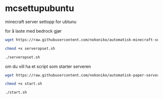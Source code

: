 # mcsettupubuntu
minecraft server settopp for ubtunu

for å laste med bedrock gjør

  ```bash
  wget https://raw.githubusercontent.com/nokoniko/automatisk-minecraft-server-ubuntu/refs/heads/main/serveropset.sh
  ```
  ```bash
  chmod +x serveropset.sh
  ```
  ```bash
  ./serveropset.sh
  ```

om du vill ha et script som starter serveren

  ```bash
  wget https://raw.githubusercontent.com/nokoniko/automatisk-paper-server-ubuntu/refs/heads/main/start.sh
  ```
  ```bash
  chmod +x start.sh
  ```
  ```bash
  ./start.sh
  ```
